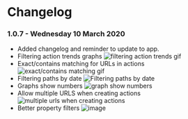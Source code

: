 # Changelog

### 1.0.7 - Wednesday 10 March 2020

- Added changelog and reminder to update to app.
- Filtering action trends graphs
![filtering action trends gif](https://posthog.com/wp-content/uploads/2020/03/Action-trend-filter-gif.gif)
- Exact/contains matching for URLs in actions
![exact/contains matching gif](https://posthog.com/wp-content/uploads/2020/03/image-2.png)
- Filtering paths by date
![Filtering paths by date](https://posthog.com/wp-content/uploads/2020/03/Path-by-date-gif.gif)
- Graphs show numbers
![graph show numbers](https://posthog.com/wp-content/uploads/2020/03/image-1.png)
- Allow multiple URLS when creating actions
![multiple urls when creating actions](https://user-images.githubusercontent.com/53387/76166375-54751200-615e-11ea-889f-d0ec93356cf2.gif)
- Better property filters
![image](https://user-images.githubusercontent.com/1727427/76364411-5831a180-62e2-11ea-81f1-f0c1832b7927.png)